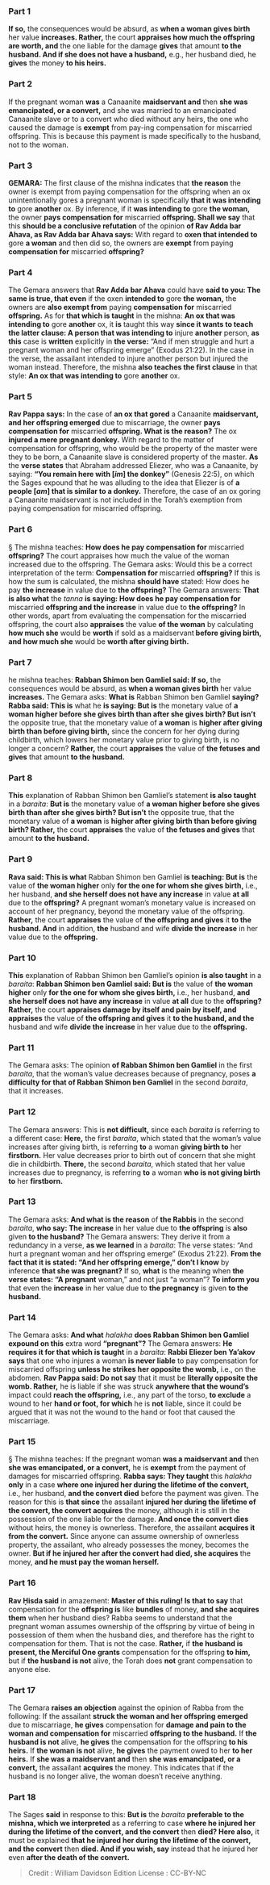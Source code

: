 
### Part 1
<b>If so,</b> the consequences would be absurd, as <b>when a woman gives birth</b> her value <b>increases. Rather,</b> the court <b>appraises how much the offspring are worth, and</b> the one liable for the damage <b>gives</b> that amount <b>to the husband. And if she does not have a husband,</b> e.g., her husband died, he <b>gives</b> the money <b>to his heirs.</b>

### Part 2
If the pregnant woman <b>was</b> a Canaanite <b>maidservant and</b> then <b>she was emancipated, or a convert,</b> and she was married to an emancipated Canaanite slave or to a convert who died without any heirs, the one who caused the damage is <b>exempt</b> from pay-ing compensation for miscarried offspring. This is because this payment is made specifically to the husband, not to the woman.

### Part 3
<strong>GEMARA:</strong> The first clause of the mishna indicates that <b>the reason</b> the owner is exempt from paying compensation for the offspring when an ox unintentionally gores a pregnant woman is specifically <b>that it was intending to</b> gore <b>another</b> ox. By inference, if it <b>was intending to</b> gore <b>the woman,</b> the owner <b>pays compensation for</b> miscarried <b>offspring. Shall we say</b> that this <b>should be a conclusive refutation</b> of the opinion <b>of Rav Adda bar Ahava, as Rav Adda bar Ahava says:</b> With regard to <b>oxen that intended to</b> gore <b>a woman</b> and then did so, the owners are <b>exempt</b> from paying <b>compensation for</b> miscarried <b>offspring?</b>

### Part 4
The Gemara answers that <b>Rav Adda bar Ahava</b> could have <b>said to you: The same is true, that even</b> if the oxen <b>intended to</b> gore <b>the woman,</b> the owners are <b>also exempt from</b> paying <b>compensation for</b> miscarried <b>offspring.</b> As for <b>that which is taught</b> in the mishna: <b>An ox that was intending to</b> gore <b>another</b> ox, it <b>is</b> taught this way <b>since it wants to teach the latter clause: A person that was intending to</b> injure <b>another</b> person, <b>as this</b> case is <b>written</b> explicitly in <b>the verse:</b> “And if men struggle and hurt a pregnant woman and her offspring emerge” (Exodus 21:22). In the case in the verse, the assailant intended to injure another person but injured the woman instead. Therefore, the mishna <b>also teaches the first clause</b> in that style: <b>An ox that was intending to</b> gore <b>another</b> ox.

### Part 5
<b>Rav Pappa says:</b> In the case of <b>an ox that gored</b> a Canaanite <b>maidservant, and her offspring emerged</b> due to miscarriage, the owner <b>pays compensation for</b> miscarried <b>offspring. What is the reason?</b> The ox <b>injured a mere pregnant donkey.</b> With regard to the matter of compensation for offspring, who would be the property of the master were they to be born, a Canaanite slave is considered property of the master. <b>As</b> the <b>verse states</b> that Abraham addressed Eliezer, who was a Canaanite, by saying: <b>“You remain here with [<i>im</i>] the donkey”</b> (Genesis 22:5), on which the Sages expound that he was alluding to the idea that Eliezer is of <b>a people [<i>am</i>] that is similar to a donkey.</b> Therefore, the case of an ox goring a Canaanite maidservant is not included in the Torah’s exemption from paying compensation for miscarried offspring.

### Part 6
§ The mishna teaches: <b>How does he pay compensation for</b> miscarried <b>offspring?</b> The court appraises how much the value of the woman increased due to the offspring. The Gemara asks: Would this be a correct interpretation of the term: <b>Compensation for</b> miscarried <b>offspring?</b> If this is how the sum is calculated, the mishna <b>should have</b> stated: How does he pay <b>the increase</b> in value due to <b>the offspring?</b> The Gemara answers: <b>That is also what</b> the <i>tanna</i> <b>is saying: How does he pay compensation for</b> miscarried <b>offspring and the increase</b> in value due to <b>the offspring?</b> In other words, apart from evaluating the compensation for the miscarried offspring, the court also <b>appraises</b> the value <b>of the woman</b> by calculating <b> how much she</b> would be <b>worth</b> if sold as a maidservant<b> before giving birth, and how much she</b> would be <b>worth after giving birth.</b>

### Part 7
he mishna teaches: <b>Rabban Shimon ben Gamliel said: If so,</b> the consequences would be absurd, as <b>when a woman gives birth</b> her value <b>increases.</b> The Gemara asks: <b>What is</b> Rabban Shimon ben Gamliel <b>saying? Rabba said: This is</b> what he <b>is saying: But is</b> the monetary value of <b>a woman higher before she gives birth than after she gives birth? But isn’t</b> the opposite true, that the monetary value of <b>a woman</b> is <b>higher after giving birth than before giving birth,</b> since the concern for her dying during childbirth, which lowers her monetary value prior to giving birth, is no longer a concern? <b>Rather,</b> the court <b>appraises</b> the value of <b>the fetuses and gives</b> that amount <b>to the husband.</b>

### Part 8
<b>This</b> explanation of Rabban Shimon ben Gamliel’s statement <b>is also taught</b> in a <i>baraita</i>: <b>But is</b> the monetary value of <b>a woman higher before she gives birth than after she gives birth? But isn’t</b> the opposite true, that the monetary value of <b>a woman</b> is <b>higher after giving birth than before giving birth? Rather,</b> the court <b>appraises</b> the value of <b>the fetuses and gives</b> that amount <b>to the husband.</b>

### Part 9
<b>Rava said: This is what</b> Rabban Shimon ben Gamliel <b>is teaching: But is</b> the value of <b>the woman higher</b> only <b>for the one for whom she gives birth,</b> i.e., her husband, <b>and she herself does not have any increase</b> in value <b>at all</b> due to the <b>offspring?</b> A pregnant woman’s monetary value is increased on account of her pregnancy, beyond the monetary value of the offspring. <b>Rather,</b> the court <b>appraises</b> the value of <b>the offspring and gives</b> it <b>to the husband. And</b> in addition, <b>the</b> husband and wife <b>divide the increase</b> in her value due to the <b>offspring.</b>

### Part 10
<b>This</b> explanation of Rabban Shimon ben Gamliel’s opinion <b>is also taught</b> in a <i>baraita</i>: <b>Rabban Shimon ben Gamliel said: But is</b> the value of <b>the woman higher</b> only <b>for the one for whom she gives birth,</b> i.e., her husband, <b>and she herself does not have any increase</b> in value <b>at all</b> due to the <b>offspring? Rather,</b> the court <b>appraises damage by itself and pain by itself, and appraises</b> the value of <b>the offspring and gives</b> it <b>to the husband, and the</b> husband and wife <b>divide the increase</b> in her value due to the <b>offspring.</b>

### Part 11
The Gemara asks: The opinion <b>of Rabban Shimon ben Gamliel</b> in the first <i>baraita</i>, that the woman’s value decreases because of pregnancy, poses <b>a difficulty for that of Rabban Shimon ben Gamliel</b> in the second <i>baraita</i>, that it increases.

### Part 12
The Gemara answers: This is <b>not difficult,</b> since each <i>baraita</i> is referring to a different case: <b>Here,</b> the first <i>baraita</i>, which stated that the woman’s value increases after giving birth, is referring <b>to</b> a woman <b>giving birth to</b> her <b>firstborn.</b> Her value decreases prior to birth out of concern that she might die in childbirth. <b>There,</b> the second <i>baraita</i>, which stated that her value increases due to pregnancy, is referring <b>to</b> a woman <b>who is not giving birth to</b> her <b>firstborn.</b>

### Part 13
The Gemara asks: <b>And what is the reason</b> of <b>the Rabbis</b> in the second <i>baraita</i>, <b>who say: The increase</b> in her value due to <b>the offspring</b> is <b>also</b> given <b>to the husband?</b> The Gemara answers: They derive it from a redundancy in a verse, <b>as we learned</b> in a <i>baraita</i>: The verse states: “And hurt a pregnant woman and her offspring emerge” (Exodus 21:22). <b>From the fact that it is stated: “And her offspring emerge,” don’t I know</b> by inference <b>that she was pregnant?</b> If so, <b>what</b> is the meaning when <b>the verse states: “A pregnant</b> woman,” and not just “a woman”? <b>To inform you</b> that even the <b>increase</b> in her value due to <b>the pregnancy</b> is given <b>to the husband.</b>

### Part 14
The Gemara asks: <b>And what</b> <i>halakha</i> <b>does Rabban Shimon ben Gamliel expound on this</b> extra word <b>“pregnant”?</b> The Gemara answers: <b>He requires it for that which is taught</b> in a <i>baraita</i>: <b>Rabbi Eliezer ben Ya’akov says</b> that one who injures a woman <b>is never liable</b> to pay compensation for miscarried offspring <b>unless he strikes her opposite the womb,</b> i.e., on the abdomen. <b>Rav Pappa said: Do not say</b> that it must be <b>literally opposite the womb. Rather,</b> he is liable if she was struck <b>anywhere that the wound’s</b> impact could <b>reach the offspring,</b> i.e., any part of the torso, <b>to exclude</b> a wound to her <b>hand or foot, for which</b> he is <b>not</b> liable, since it could be argued that it was not the wound to the hand or foot that caused the miscarriage.

### Part 15
§ The mishna teaches: If the pregnant woman <b>was a maidservant and</b> then <b>she was emancipated, or a convert,</b> he is <b>exempt</b> from the payment of damages for miscarried offspring. <b>Rabba says: They taught</b> this <i>halakha</i> <b>only</b> in a case <b>where one injured her during the lifetime of the convert,</b> i.e., her husband, <b>and the convert died</b> before the payment was given. The reason for this is <b>that since</b> the assailant <b>injured her during the lifetime of the convert, the convert acquires</b> the money, although it is still in the possession of the one liable for the damage. <b>And once the convert dies</b> without heirs, the money is ownerless. Therefore, the assailant <b>acquires it from the convert.</b> Since anyone can assume ownership of ownerless property, the assailant, who already possesses the money, becomes the owner. <b>But if he injured her after the convert had died, she acquires</b> the money, <b>and he must pay the woman herself.</b>

### Part 16
<b>Rav Ḥisda said</b> in amazement: <b>Master of this ruling! Is that to say</b> that compensation for the <b>offspring is</b> like <b>bundles</b> of money, <b>and she acquires them</b> when her husband dies? Rabba seems to understand that the pregnant woman assumes ownership of the offspring by virtue of being in possession of them when the husband dies, and therefore has the right to compensation for them. That is not the case. <b>Rather,</b> if <b>the husband is present, the Merciful One grants</b> compensation for the offspring <b>to him,</b> but if <b>the husband is not</b> alive, the Torah does <b>not</b> grant compensation to anyone else.

### Part 17
The Gemara <b>raises an objection</b> against the opinion of Rabba from the following: If the assailant <b>struck the woman and her offspring emerged</b> due to miscarriage, <b>he gives</b> compensation for <b>damage and pain to the woman and compensation for</b> miscarried <b>offspring to the husband.</b> If <b>the husband is not</b> alive, <b>he gives</b> the compensation for the offspring <b>to his heirs.</b> If <b>the woman is not</b> alive, <b>he gives</b> the payment owed to her <b>to her heirs.</b> If <b>she was a maidservant and</b> then <b>she was emancipated, or a convert,</b> the assailant <b>acquires</b> the money. This indicates that if the husband is no longer alive, the woman doesn’t receive anything.

### Part 18
The Sages <b>said</b> in response to this: <b>But is</b> the <i>baraita</i> <b>preferable to the mishna, which we interpreted</b> as a referring to case <b>where he injured her during the lifetime of the convert, and the convert</b> then <b>died? Here also,</b> it must be explained <b>that he injured her during the lifetime of the convert, and the convert</b> then <b>died. And if you wish, say</b> instead that he injured her even <b>after the death of the convert.</b>

>Credit : William Davidson Edition
>License : CC-BY-NC